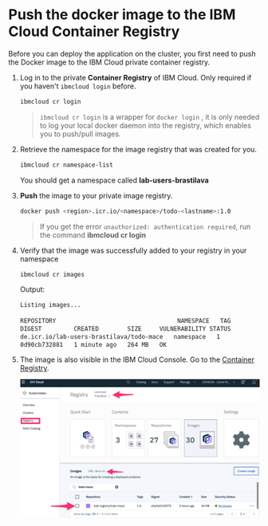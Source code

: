 # Push the docker image to the IBM Cloud Container Registry

Before you can deploy the application on the cluster, you first need to push the Docker image to the IBM Cloud private container registry.

1. Log in to the private **Container Registry** of IBM Cloud. Only required if you haven't `ibmcloud login` before.

    ```sh
    ibmcloud cr login
    ```
    > `ibmcloud cr login` is a wrapper for `docker login` , it is only needed to log your local docker daemon into the registry, which enables you to push/pull images.

1. Retrieve the namespace for the image registry that was created for you.
    ```sh
    ibmcloud cr namespace-list
    ```
    You should get a namespace called **lab-users-brastilava**

1. **Push** the image to your private image registry.
    ```sh
    docker push <region>.icr.io/<namespace>/todo-<lastname>:1.0
    ```

    > If you get the error `unauthorized: authentication required`, run the command **ibmcloud cr login**

1. Verify that the image was successfully added to your registry in your namespace
    ```sh
    ibmcloud cr images
    ```
    Output:
    ```
    Listing images...

    REPOSITORY                                  NAMESPACE   TAG       DIGEST         CREATED        SIZE     VULNERABILITY STATUS
    de.icr.io/lab-users-brastilava/todo-mace   namespace   1   0d90cb732881   1 minute ago   264 MB   OK
    ``` 

1. The image is also visible in the IBM Cloud Console. Go to the [Container Registry](https://cloud.ibm.com/containers-kubernetes/registry/main/start).

    ![](./images/registry-landing.png)
